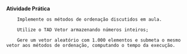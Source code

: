 **Atividade Prática**

        Implemente os métodos de ordenação discutidos em aula.

        Utilize o TAD Vetor armazenando números inteiros;
        
        Gere um vetor aleatório com 1.000 elementos e submeta o mesmo vetor aos métodos de ordenação, computando o tempo da execução.
